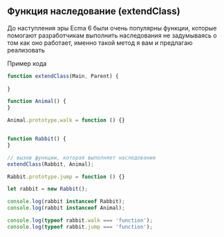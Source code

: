 ## Функция наследование (extendClass) ##

До наступления эры Ecma 6 были очень популярны функции, которые
помогают разработчикам выполнить наследования не задумываясь
о том как оно работает, именно такой метод я вам и предлагаю реализовать

Пример кода
```javascript
function extendClass(Main, Parent) {
    
}

function Animal() {
}

Animal.prototype.walk = function () {}


function Rabbit() {
}

// вызов функции, которая выполняет наследование
extendClass(Rabbit, Animal);

Rabbit.prototype.jump = function () {}

let rabbit = new Rabbit();

console.log(rabbit instanceof Rabbit);
console.log(rabbit instanceof Animal);

console.log(typeof rabbit.walk === 'function');
console.log(typeof rabbit.jump === 'function');

```
